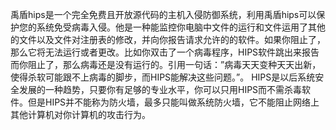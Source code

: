 禹盾hips是一个完全免费且开放源代码的主机入侵防御系统，利用禹盾hips可以保护您的系统免受病毒入侵。他是一种能监控你电脑中文件的运行和文件运用了其他的文件以及文件对注册表的修改，并向你报告请求允许的的软件。如果你阻止了，那么它将无法运行或者更改。比如你双击了一个病毒程序，HIPS软件跳出来报告而你阻止了，那么病毒还是没有运行的。引用一句话：”病毒天天变种天天出新，使得杀软可能跟不上病毒的脚步，而HIPS能解决这些问题。”。 HIPS是以后系统安全发展的一种趋势，只要你有足够的专业水平，你可以只用HIPS而不需杀毒软件。但是HIPS并不能称为防火墙，最多只能叫做系统防火墙，它不能阻止网络上其他计算机对你计算机的攻击行为。